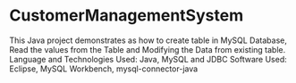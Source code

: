 # CustomerManagementSystem
This Java project demonstrates as how to create table in MySQL Database, Read the values from the Table and Modifying the Data from existing table. Language and Technologies Used: Java, MySQL and JDBC Software Used: Eclipse, MySQL Workbench, mysql-connector-java
